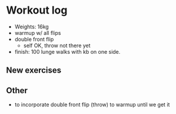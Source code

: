 # Workout log

- Weights: 16kg
- warmup w/ all flips
- double front flip
  - self OK, throw not there yet 
- finish: 100 lunge walks with kb on one side.

## New exercises

## Other

- to incorporate double front flip (throw) to warmup until we get it